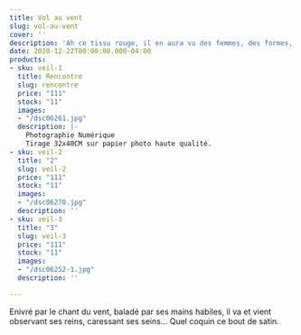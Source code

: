 ```yaml
---
title: Vol au vent
slug: vol-au-vent
cover: ''
description: 'Ah ce tissu rouge, il en aura vu des femmes, des formes, des âmes '
date: 2020-12-22T00:00:00.000-04:00
products:
- sku: veil-1
  title: Rencontre
  slug: rencontre
  price: "111"
  stock: "11"
  images:
  - "/dsc06261.jpg"
  description: |-
    Photographie Numérique
    Tirage 32x40CM sur papier photo haute qualité.
- sku: veil-2
  title: "2"
  slug: veil-2
  price: "111"
  stock: "11"
  images:
  - "/dsc06270.jpg"
  description: ''
- sku: veil-3
  title: "3"
  slug: veil-3
  price: "111"
  stock: "11"
  images:
  - "/dsc06252-1.jpg"
  description: ''

---
```

Enivré par le chant du vent, baladé par ses mains habiles, il va et vient observant ses reins, caressant ses seins… Quel coquin ce bout de satin.